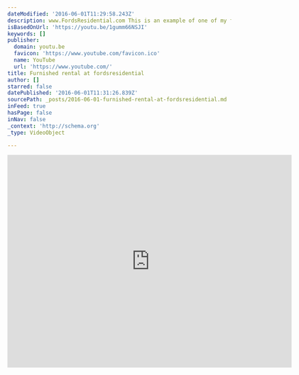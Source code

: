 ```yaml
---
dateModified: '2016-06-01T11:29:58.243Z'
description: www.FordsResidential.com This is an example of one of my furnished rentals here at FordsResidential. As you can see the video was done hurriedly and I apologize for the quality. I have had many people ask to see what they would be renting. I will improve my video skills as I go.
isBasedOnUrl: 'https://youtu.be/1gumm66NSJI'
keywords: []
publisher:
  domain: youtu.be
  favicon: 'https://www.youtube.com/favicon.ico'
  name: YouTube
  url: 'https://www.youtube.com/'
title: Furnished rental at fordsresidential
author: []
starred: false
datePublished: '2016-06-01T11:31:26.839Z'
sourcePath: _posts/2016-06-01-furnished-rental-at-fordsresidential.md
inFeed: true
hasPage: false
inNav: false
_context: 'http://schema.org'
_type: VideoObject

---
```

<iframe src="https://cdn.embedly.com/widgets/media.html?src=https%3A%2F%2Fwww.youtube.com%2Fembed%2F1gumm66NSJI%3Ffeature%3Doembed&amp;url=http%3A%2F%2Fwww.youtube.com%2Fwatch%3Fv%3D1gumm66NSJI&amp;image=https%3A%2F%2Fi.ytimg.com%2Fvi%2F1gumm66NSJI%2Fhqdefault.jpg&amp;key=b7d04c9b404c499eba89ee7072e1c4f7&amp;type=text%2Fhtml&amp;schema=youtube" width="640" height="480" scrolling="no" frameborder="0" allowfullscreen="" style=""></iframe>